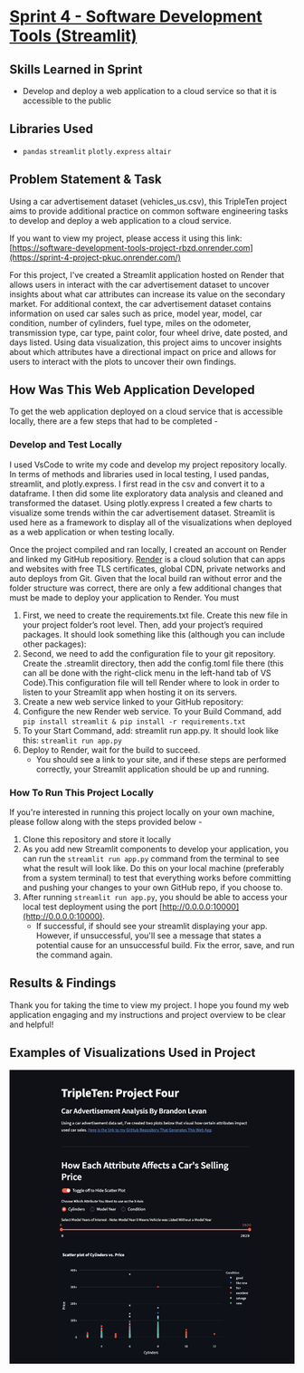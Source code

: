 # [Sprint 4 - Software Development Tools (Streamlit)](https://sprint-4-project-pkuc.onrender.com/)

## Skills Learned in Sprint 
- Develop and deploy a web application to a cloud service so that it is accessible to the public

## Libraries Used
 - `pandas` `streamlit` `plotly.express` `altair`

## Problem Statement & Task
Using a car advertisement dataset (vehicles_us.csv), this TripleTen project aims to provide additional practice on common software engineering tasks to develop and deploy a web application to a cloud service.  

If you want to view my project, please access it using this link: [https://software-development-tools-project-rbzd.onrender.com](https://sprint-4-project-pkuc.onrender.com/)

For this project, I've created a Streamlit application hosted on Render that allows users in interact with the car advertisement dataset to uncover insights about what car attributes can increase its value on the secondary market. For additional context, the car advertisement dataset contains information on used car sales such as price, model year, model, car condition, number of cylinders, fuel type, miles on the odometer, transmission type, car type, paint color, four wheel drive, date posted, and days listed. Using data visualization, this project aims to uncover insights about which attributes have a directional impact on price and allows for users to interact with the plots to uncover their own findings. 

## How Was This Web Application Developed

To get the web application deployed on a cloud service that is accessible locally, there are a few steps that had to be completed - 

### Develop and Test Locally
I used VsCode to write my code and develop my project repository locally. In terms of methods and libraries used in local testing, I used pandas, streamlit, and plotly.express. I first read in the csv and convert it to a dataframe. I then did some lite exploratory data analysis and cleaned and transformed the dataset. Using plotly.express I created a few charts to visualize some trends within the car advertisement dataset. Streamlit is used here as a framework to display all of the visualizations when deployed as a web application or when testing locally. 

Once the project compiled and ran locally, I created an account on Render and linked my GitHub repositiory. [Render](https://render.com/) is a cloud solution that can apps and websites with free TLS certificates, global CDN, private networks and auto deploys from Git. Given that the local build ran without error and the folder structure was correct, there are only a few additional changes that must be made to deploy your application to Render. You must 
1. First, we need to create the requirements.txt file. Create this new file in your project folder’s root level. Then, add your project’s required packages. It should look something like this (although you can include other packages):
2. Second, we need to add the configuration file to your git repository. Create the .streamlit directory, then add the config.toml file there (this can all be done with the right-click menu in the left-hand tab of VS Code).This configuration file will tell Render where to look in order to listen to your Streamlit app when hosting it on its servers.
3. Create a new web service linked to your GitHub repository:
4. Configure the new Render web service. To your Build Command, add ```pip install streamlit & pip install -r requirements.txt```
5. To your Start Command, add: streamlit run app.py. It should look like this: ```streamlit run app.py```
6. Deploy to Render, wait for the build to succeed.
    - You should see a link to your site, and if these steps are performed correctly, your Streamlit application should be up and running. 

### How To Run This Project Locally

If you're interested in running this project locally on your own machine, please follow along with the steps provided below - 
1. Clone this repository and store it locally
2. As you add new Streamlit components to develop your application, you can run the ```streamlit run app.py``` command from the terminal to see what the result will look like. Do this on your local machine (preferably from a system terminal) to test that everything works before committing and pushing your changes to your own GitHub repo, if you choose to. 
3. After running ```streamlit run app.py```, you should be able to access your local test deployment using the port [http://0.0.0.0:10000](http://0.0.0.0:10000).
     - If successful, if should see your streamlit displaying your app. However, if unsuccessful, you'll see a message that states a potential cause for an unsuccessful build. Fix the error, save, and run the command again. 
  
## Results & Findings
Thank you for taking the time to view my project. I hope you found my web application engaging and my instructions and project overview to be clear and helpful!

## Examples of Visualizations Used in Project
![alt text](https://github.com/brandon-levan/TripleTen-Data-Science-Projects/blob/main/Sprint%2004%20-%20Software%20Development%20Tools%20(Streamlit)/Assets/image.png)

